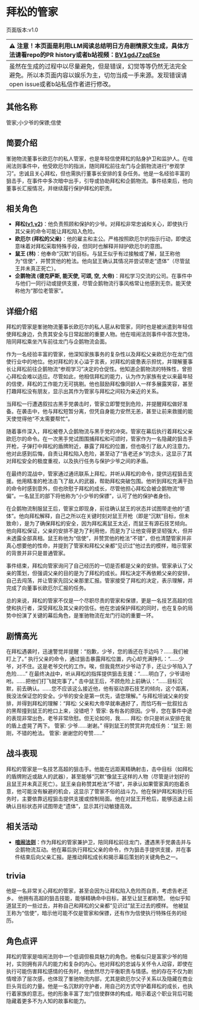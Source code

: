 # 拜松的管家
页面版本:v1.0
 

| :warning: 注意！本页面是利用LLM阅读总结明日方舟剧情原文生成，具体方法请看repo的PR history或者b站视频：[BV1gdJ7zqESe](https://www.bilibili.com/video/BV1gdJ7zqESe/)         |
|:----------------------------|
| 虽然在生成的过程中以尽量避免，但是错误，幻觉等等仍然无法完全避免。所以本页面内容以娱乐为主，切勿当成一手来源。发现错误请open issue或者b站私信作者进行修改。|



## 其他名称
管家;小少爷的保镖;信使
## 简要介绍
峯驰物流董事长欧厄尔的私人管家，也是年轻信使拜松的贴身护卫和监护人。在喧闹法则事件中，他受欧厄尔的指派，随同拜松前往龙门与企鹅物流进行“参观学习”。忠诚且关心拜松，但也需执行董事长安排的复杂任务。他是一名经验丰富的狙击手，在事件中多次暗中出手，引导或协助拜松和企鹅物流。事件结束后，他向董事长汇报情况，并继续履行保护拜松的职责。
## 相关角色
-   **拜松([v1](char_325_bison.md),[v2](../char_v3/char_325_bison.md))**：他负责照顾和保护的少爷。对拜松非常忠诚和关心，即使执行其父亲的命令可能让拜松陷入危险。
-   **欧厄尔 (拜松的父亲)**：他的雇主和主公。严格按照欧厄尔的指示行动，即使这意味着对拜松采取特殊手段，但同时也解释并辩护欧厄尔的意图。
-   **鼠王 (林)**：他奉命“沉默”的目标。与鼠王似乎有过接触或了解，鼠王称他为“信使”，并赞赏他的枪法。他向鼠王确认其情况并尝试带走“遗体”（尽管鼠王并未真正死亡）。
-   **企鹅物流 (德克萨斯, 能天使, 可颂, 空, 大帝)**：拜松学习交流的公司。在事件中与他们一同行动或提供支援，尽管企鹅物流行事风格常让他感到无奈。能天使称他为“那位老管家”。
## 详细介绍
拜松的管家是峯驰物流董事长欧厄尔的私人扈从和管家，同时也是被派遣到年轻信使拜松身边，负责其安全与日常起居的重要人物。他在喧闹法则事件中首次登场，陪同拜松乘坐汽车前往龙门与企鹅物流会面。

作为一名经验丰富的管家，他深知家族事务的复杂性以及拜松父亲欧厄尔在龙门信使行业中的地位。他对拜松的关心溢于言表，对拜松的疲惫表示担忧，并理解董事长让拜松前往企鹅物流“参观学习”决定的仓促性。他知道企鹅物流的特殊性，曾担心拜松会难以适应。尽管如此，他相信拜松的能力，认为作为家族有史以来最年轻的信使，拜松的工作能力无可挑剔。他也鼓励拜松像同龄人一样多展露笑容，甚至打趣拜松没有朋友，显示出其作为管家与拜松之间较为亲近的关系。

当拜松一行遭遇叙拉古黑手党袭击时，管家立即警觉到危险，并提醒拜松做好准备。在袭击中，他与拜松短暂分离，但凭自身能力安然无恙，甚至让前来救援的能天使觉得他“不太需要帮忙”。

随着事件深入，拜松被卷入企鹅物流与黑手党的冲突。管家在幕后执行着拜松父亲欧厄尔的命令。在一次黑手党试图围捕拜松和可颂时，管家作为一名隐藏的狙击手开枪，子弹打中拜松的盾牌附近，暴露了拜松的位置，但也吸引了敌人的注意力。他对此感到后悔，自责让拜松陷入危险，甚至动了“告老还乡”的念头，这显示了其对拜松安全的极度重视，以及执行任务与保护少爷之间的矛盾。

在最终的混战中，管家通过通讯联系上拜松，并听从拜松的命令，提供远程狙击支援。他用精准的枪法击飞了敌人的武器，帮助拜松突破包围。他听到拜松充满干劲的命令时感到意外，但也欣慰于拜松的成长，尽管他担心拜松会被企鹅物流“带偏”。一名鼠王的部下将他称为“小少爷的保镖”，认可了他的保护者身份。

在企鹅物流制服鼠王后，管家立即现身，前往确认鼠王的状态并试图带走他的“遗体”。他向拜松解释，自己之所以在关键时刻对鼠王开枪（即是“沉默”目标，但未致命），是为了确保拜松的安全，因为拜松离鼠王太近，而鼠王有源石技艺倾向。他向拜松保证，父亲的安排不是为了利用他，而是为了让他变得更坚韧强大，但并未透露全部真相。鼠王称他为“信使”，并赞赏他的枪法“不错”，但也清楚管家并非真心想要他的性命，并提到了管家和拜松父亲都“见识过”他过去的模样，暗示管家的背景并非只是普通管家。

事件结束，拜松向管家询问了自己经历的一切是否都是父亲的安排。管家承认了父亲的策划，但强调父亲的目的是为了拜松的成长。拜松决定不再依赖父亲的安排，自己去闯荡，并让管家先回父亲那里汇报。管家接受了拜松的决定，表示理解，并完成了向董事长欧厄尔汇报的任务。

总的来说，拜松的管家不仅是一个尽职尽责的管家和保镖，更是一名技艺高超的信使和执行者，深受拜松及其父亲的信任。他在忠诚保护拜松的同时，也在复杂的局势中扮演了关键的幕后角色，是峯驰物流在龙门行动的重要一环。
## 剧情高光
在拜松遇袭时，迅速警觉并提醒：“抱歉，少爷，您的盾还在手边吗？......我们被盯上了。”
执行父亲的命令，通过狙击暴露拜松位置，内心却充满挣扎：“......少爷，对不住。这是老爷交代的工作。唉，但我竟然对少爷动了手，还让少爷陷入了危险......”
在最终决战中，听从拜松的指挥提供狙击支援：“......明白了，少爷请吩咐。......把他们打飞就完事了。”
击中鼠王后，不顾危险上前确认：“......目标沉默，前去确认。......您不应该这么接近他，他有驱动源石技艺的倾向，这个距离，我没法保证您的安全。少爷的安全是第一优先，请您理解。”
与拜松坦诚父亲的安排，并得到拜松的理解：“拜松: 父亲和大帝早就串通好了，而恰巧有一批叙拉古的黑帮撞到鼠王的枪口上来，没错吧？ 管家: 各有各的原因。少爷，您在事件中途的表现非常出色，老爷非常欣慰。但无论如何，我...... 拜松: 你只是听从安排在我的盾上虚晃了两下。 管家: 少爷......谢谢。”
得到鼠王的赞赏并完成任务：“鼠王: 刚刚，不错的枪法。 管家: 谢谢您的夸赞......”
## 战斗表现
拜松的管家是一名技艺高超的狙击手。他能在远距离精确射击，击中目标（如拜松的盾牌附近或敌人的武器），甚至能够“沉默”像鼠王这样的人物（尽管是计划好的且鼠王并未真正死亡）。鼠王亲自称赞其枪法“不错”，并承认如果管家真的抱着杀意，他可能没有躲避的机会，这显示了管家不俗的战斗力。他在保护拜松和执行任务时，主要依靠远程狙击提供支援或控制局面。他在对鼠王开枪后，能够迅速上前确认目标状态并试图带走“遗体”，显示其行动敏捷高效。
## 相关活动
-   **[喧闹法则](../stories/act5d0.md)**：作为拜松的管家兼护卫，陪同拜松前往龙门，遭遇黑手党袭击并与企鹅物流互动。他在幕后执行拜松父亲的命令，作为狙击手提供支援，并在事件结束后向父亲汇报。是推动拜松成长和揭示幕后策划的关键角色之一。
## trivia
他是一名非常关心拜松的管家，甚至会因为让拜松陷入危险而自责，考虑告老还乡。
他拥有高超的狙击技能，能够精确命中目标，甚至让鼠王都称赞。
他似乎知道鼠王的一些过去，并称自己和拜松的父亲都“见识过”鼠王过去的模样。
他被鼠王称为“信使”，暗示他可能不仅是管家和保镖，还有作为信使执行特殊任务的经历。
## 角色点评
拜松的管家是喧闹法则中一个低调但极具魅力的角色。他看似只是富家少爷的陪衬，实则拥有非凡的能力和复杂的内心。他对拜松的忠诚与关怀令人动容，即使在执行可能伤害拜松感情的任务时，他依然尽力平衡职责与情感。他的存在不仅为剧情增添了层次感，也体现了峯驰物流内部，尤其是欧厄尔父子关系以及隐藏在商业巨头背后的力量。他是一名沉默的守护者，用自己的方式守护着拜松的成长，也执行着家族的意志。他的形象丰富了龙门信使群体的构成，暗示着这个职业背后可能隐藏着更多不为人知的故事和能力。